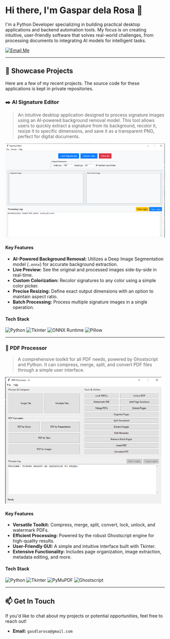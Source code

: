 # Hi there, I'm Gaspar dela Rosa 👋

I'm a Python Developer specializing in building practical desktop applications and backend automation tools. My focus is on creating intuitive, user-friendly software that solves real-world challenges, from processing documents to integrating AI models for intelligent tasks.

<p align="left">
   <a href="gasdlarosa@gmail.com" target="gmail.com">
    <img src="https://img.shields.io/badge/Email-D14836?style=for-the-badge&logo=gmail&logoColor=white" alt="Email Me"/>
  </a>
</p>

---

## 🚀 Showcase Projects

Here are a few of my recent projects. The source code for these applications is kept in private repositories.

### ✒️ AI Signature Editor

> An intuitive desktop application designed to process signature images using an AI-powered background removal model. This tool allows users to quickly extract a signature from its background, recolor it, resize it to specific dimensions, and save it as a transparent PNG, perfect for digital documents.

![AI Signature Editor Screenshot](https://raw.githubusercontent.com/gasdlarosa/gasdlarosa/main/e-signature-app-screenshot.png)

#### Key Features
-   **AI-Powered Background Removal:** Utilizes a Deep Image Segmentation model (`.onnx`) for accurate background extraction.
-   **Live Preview:** See the original and processed images side-by-side in real-time.
-   **Custom Colorization:** Recolor signatures to any color using a simple color picker.
-   **Precise Resizing:** Define exact output dimensions with an option to maintain aspect ratio.
-   **Batch Processing:** Process multiple signature images in a single operation.

#### Tech Stack
<p align="left">
  <img src="https://img.shields.io/badge/Python-3776AB?style=for-the-badge&logo=python&logoColor=white" alt="Python"/>
  <img src="https://img.shields.io/badge/Tkinter-2C5985?style=for-the-badge&logo=python&logoColor=white" alt="Tkinter"/>
  <img src="https://img.shields.io/badge/ONNX-00594C?style=for-the-badge&logo=onnx&logoColor=white" alt="ONNX Runtime"/>
  <img src="https://img.shields.io/badge/Pillow-92447A?style=for-the-badge&logo=pillow&logoColor=white" alt="Pillow"/>
</p>

---

### 📄 PDF Processor

> A comprehensive toolkit for all PDF needs, powered by Ghostscript and Python. It can compress, merge, split, and convert PDF files through a simple user interface.

![PDF Processor Screenshot](https://raw.githubusercontent.com/gasdlarosa/gasdlarosa/main/pdf-processor-screenshot.png)

#### Key Features
-   **Versatile Toolkit:** Compress, merge, split, convert, lock, unlock, and watermark PDFs.
-   **Efficient Processing:** Powered by the robust Ghostscript engine for high-quality results.
-   **User-Friendly GUI:** A simple and intuitive interface built with Tkinter.
-   **Extensive Functionality:** Includes page organization, image extraction, metadata editing, and more.

#### Tech Stack
<p align="left">
  <img src="https://img.shields.io/badge/Python-3776AB?style=for-the-badge&logo=python&logoColor=white" alt="Python"/>
  <img src="https://img.shields.io/badge/Tkinter-2C5985?style=for-the-badge&logo=python&logoColor=white" alt="Tkinter"/>
  <img src="https://img.shields.io/badge/PyMuPDF-A41D1A?style=for-the-badge&logo=pypi&logoColor=white" alt="PyMuPDF"/>
  <img src="https://img.shields.io/badge/Ghostscript-000000?style=for-the-badge&logo=ghostscript&logoColor=white" alt="Ghostscript"/>
</p>

---

## 📫 Get In Touch

If you'd like to chat about my projects or potential opportunities, feel free to reach out!

-   **Email:** `gasdlarosa@gmail.com`

